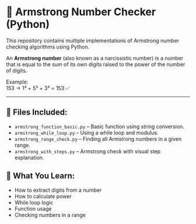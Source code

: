 # 🔢 Armstrong Number Checker (Python)

This repository contains multiple implementations of Armstrong number checking algorithms using Python.

An **Armstrong number** (also known as a narcissistic number) is a number that is equal to the sum of its own digits raised to the power of the number of digits.

Example:  
153 → 1³ + 5³ + 3³ = 153 ✅

---

## 📂 Files Included:

- `armstrong_function_basic.py` – Basic function using string conversion.
- `armstrong_while_loop.py` – Using a while loop and modulus.
- `armstrong_range_check.py` – Finding all Armstrong numbers in a given range.
- `armstrong_with_steps.py` – Armstrong check with visual step explanation.

## 🧠 What You Learn:

- How to extract digits from a number
- How to calculate power
- While loop logic
- Function usage
- Checking numbers in a range
